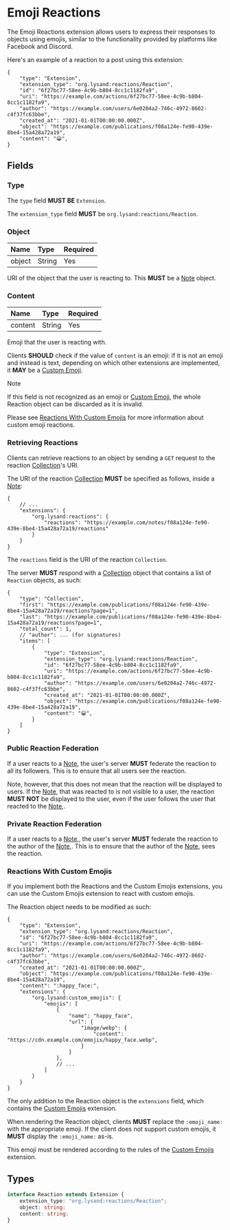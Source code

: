 # Emoji Reactions

The Emoji Reactions extension allows users to express their responses to objects using emojis, similar to the functionality provided by platforms like Facebook and Discord.

Here's an example of a reaction to a post using this extension:

```json5
{
    "type": "Extension",
    "extension_type": "org.lysand:reactions/Reaction",
    "id": "6f27bc77-58ee-4c9b-b804-8cc1c1182fa9",
    "uri": "https://example.com/actions/6f27bc77-58ee-4c9b-b804-8cc1c1182fa9",
    "author": "https://example.com/users/6e0204a2-746c-4972-8602-c4f37fc63bbe",
    "created_at": "2021-01-01T00:00:00.000Z",
    "object": "https://example.com/publications/f08a124e-fe90-439e-8be4-15a428a72a19",
    "content": "😀",
}
```
## Fields

### Type

The `type` field **MUST BE** `Extension`.

The `extension_type` field **MUST** be `org.lysand:reactions/Reaction`.

### Object

| Name   | Type   | Required |
| :----- | :----- | :------- |
| object | String | Yes      |

URI of the object that the user is reacting to. This **MUST** be a [Note](../objects/note) object.

### Content

| Name    | Type   | Required |
| :------ | :----- | :------- |
| content | String | Yes      |

Emoji that the user is reacting with.

Clients **SHOULD** check if the value of `content` is an emoji: if it is not an emoji and instead is text, depending on which other extensions are implemented, it **MAY** be a [Custom Emoji](./custom-emojis).

> [!NOTE]
> If this field is not recognized as an emoji or [Custom Emoji](./custom-emojis), the whole Reaction object can be discarded as it is invalid.
> 
> Please see [Reactions With Custom Emojis](#reactions-with-custom-emojis) for more information about custom emoji reactions.


### Retrieving Reactions

Clients can retrieve reactions to an object by sending a `GET` request to the reaction [Collection](../structures/collection)'s URI.

The URI of the reaction [Collection](../structures/collection) **MUST** be specified as follows, inside a [Note](../objects/note):
```json5
{
    // ...
    "extensions": {
        "org.lysand:reactions": {
            "reactions": "https://example.com/notes/f08a124e-fe90-439e-8be4-15a428a72a19/reactions"
        }
    }
}
```

The `reactions` field is the URI of the reaction `Collection`.

The server **MUST** respond with a [Collection](../structures/collection) object that contains a list of `Reaction` objects, as such:

```json5
{
    "type": "Collection",
    "first": "https://example.com/publications/f08a124e-fe90-439e-8be4-15a428a72a19/reactions?page=1",
    "last": "https://example.com/publications/f08a124e-fe90-439e-8be4-15a428a72a19/reactions?page=1",
    "total_count": 1,
    // "author": ... (for signatures)
    "items": [
        {
            "type": "Extension",
            "extension_type": "org.lysand:reactions/Reaction",
            "id": "6f27bc77-58ee-4c9b-b804-8cc1c1182fa9",
            "uri": "https://example.com/actions/6f27bc77-58ee-4c9b-b804-8cc1c1182fa9",
            "author": "https://example.com/users/6e0204a2-746c-4972-8602-c4f37fc63bbe",
            "created_at": "2021-01-01T00:00:00.000Z",
            "object": "https://example.com/publications/f08a124e-fe90-439e-8be4-15a428a72a19",
            "content": "😀",
        }
    ]
}
```

### Public Reaction Federation

If a user reacts to a [Note](../objects/note), the user's server **MUST** federate the reaction to all its followers. This is to ensure that all users see the reaction.

Note, however, that this does not mean that the reaction will be displayed to users. If the [Note](../objects/note), that was reacted to is not visible to a user, the reaction **MUST NOT** be displayed to the user, even if the user follows the user that reacted to the [Note](../objects/note),.

### Private Reaction Federation

If a user reacts to a [Note](../objects/note),, the user's server **MUST** federate the reaction to the author of the [Note](../objects/note),. This is to ensure that the author of the [Note](../objects/note), sees the reaction.

### Reactions With Custom Emojis

If you implement both the Reactions and the Custom Emojis extensions, you can use the Custom Emojis extension to react with custom emojis.

The Reaction object needs to be modified as such:

```json5
{
    "type": "Extension",
    "extension_type": "org.lysand:reactions/Reaction",
    "id": "6f27bc77-58ee-4c9b-b804-8cc1c1182fa9",
    "uri": "https://example.com/actions/6f27bc77-58ee-4c9b-b804-8cc1c1182fa9",
    "author": "https://example.com/users/6e0204a2-746c-4972-8602-c4f37fc63bbe",
    "created_at": "2021-01-01T00:00:00.000Z",
    "object": "https://example.com/publications/f08a124e-fe90-439e-8be4-15a428a72a19",
    "content": ":happy_face:",
    "extensions": {
        "org.lysand:custom_emojis": {
            "emojis": [
                {
                    "name": "happy_face",
                    "url": {
                        "image/webp": {
                            "content": "https://cdn.example.com/emojis/happy_face.webp",
                        }
                    }
                },
                // ...
            ]
        }
    }
}
```

The only addition to the Reaction object is the `extensions` field, which contains the [Custom Emojis](./custom-emojis) extension.

When rendering the Reaction object, clients **MUST** replace the `:emoji_name:` with the appropriate emoji. If the client does not support custom emojis, it **MUST** display the `:emoji_name:` as-is.

This emoji must be rendered according to the rules of the [Custom Emojis](./custom-emojis) extension.

## Types

```typescript
interface Reaction extends Extension {
    extension_type: "org.lysand:reactions/Reaction";
    object: string;
    content: string;
}
```